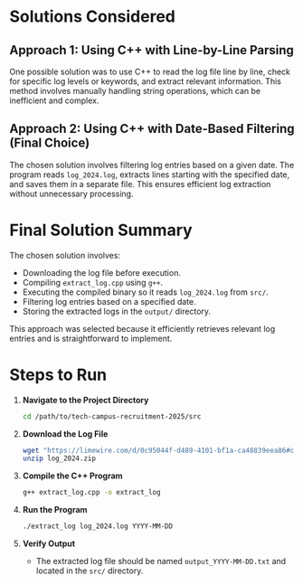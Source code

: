 # Solutions Considered

## Approach 1: Using C++ with Line-by-Line Parsing
One possible solution was to use C++ to read the log file line by line, check for specific log levels or keywords, and extract relevant information. This method involves manually handling string operations, which can be inefficient and complex.

## Approach 2: Using C++ with Date-Based Filtering (Final Choice)
The chosen solution involves filtering log entries based on a given date. The program reads `log_2024.log`, extracts lines starting with the specified date, and saves them in a separate file. This ensures efficient log extraction without unnecessary processing.

# Final Solution Summary
The chosen solution involves:
- Downloading the log file before execution.
- Compiling `extract_log.cpp` using `g++`.
- Executing the compiled binary so it reads `log_2024.log` from `src/`.
- Filtering log entries based on a specified date.
- Storing the extracted logs in the `output/` directory.

This approach was selected because it efficiently retrieves relevant log entries and is straightforward to implement.

# Steps to Run

1. **Navigate to the Project Directory**
   ```sh
   cd /path/to/tech-campus-recruitment-2025/src
   ```

2. **Download the Log File**
   ```sh
   wget "https://limewire.com/d/0c95044f-d489-4101-bf1a-ca48839eea86#cVKnm0pKXpN6pjsDwav4f5MNssotyy0C8Xvaor1bA5U" -O log_2024.zip
   unzip log_2024.zip
   ```

3. **Compile the C++ Program**
   ```sh
   g++ extract_log.cpp -o extract_log
   ```

4. **Run the Program**
   ```sh
   ./extract_log log_2024.log YYYY-MM-DD
   ```

5. **Verify Output**
   - The extracted log file should be named `output_YYYY-MM-DD.txt` and located in the `src/` directory.


